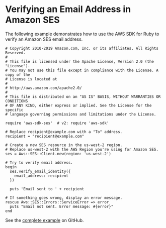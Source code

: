 # Verifying an Email Address in Amazon SES<a name="ses-example-send-verification"></a>

The following example demonstrates how to use the AWS SDK for Ruby to verify an Amazon SES email address\.

```
# Copyright 2010-2019 Amazon.com, Inc. or its affiliates. All Rights Reserved.
#
# This file is licensed under the Apache License, Version 2.0 (the "License").
# You may not use this file except in compliance with the License. A copy of the
# License is located at
#
# http://aws.amazon.com/apache2.0/
#
# This file is distributed on an "AS IS" BASIS, WITHOUT WARRANTIES OR CONDITIONS
# OF ANY KIND, either express or implied. See the License for the specific
# language governing permissions and limitations under the License.

require 'aws-sdk-ses'  # v2: require 'aws-sdk'

# Replace recipient@example.com with a "To" address.
recipient = "recipient@example.com"

# Create a new SES resource in the us-west-2 region.
# Replace us-west-2 with the AWS Region you're using for Amazon SES.
ses = Aws::SES::Client.new(region: 'us-west-2')

# Try to verify email address.
begin
  ses.verify_email_identity({
    email_address: recipient
  })

  puts 'Email sent to ' + recipient

# If something goes wrong, display an error message.
rescue Aws::SES::Errors::ServiceError => error
  puts "Email not sent. Error message: #{error}"
end
```

See the [complete example](https://github.com/awsdocs/aws-doc-sdk-examples/blob/master/ruby/ses/ses_send_verification.rb) on GitHub\.